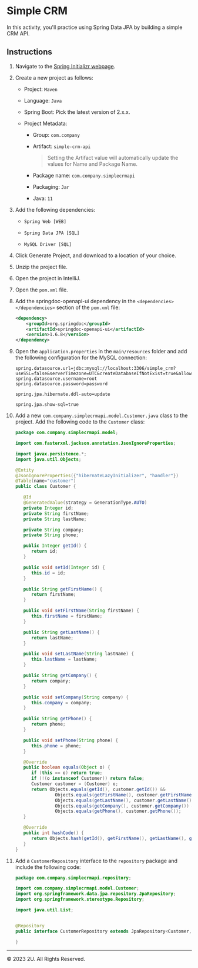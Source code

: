 # Simple CRM

In this activity, you'll practice using Spring Data JPA by building a simple CRM API.

## Instructions

1. Navigate to the [Spring Initializr webpage](http://start.spring.io).

2. Create a new project as follows:

    - Project: `Maven`

    - Language: `Java`

    - Spring Boot: Pick the latest version of 2.x.x.

    - Project Metadata:

      - Group: `com.company`

      - Artifact: `simple-crm-api`

        >Setting the Artifact value will automatically update the values for Name and Package Name.

      - Package name: `com.company.simplecrmapi`

      - Packaging: `Jar`

      - Java: `11`

3. Add the following dependencies:

   - `Spring Web [WEB]`

   - `Spring Data JPA [SQL]`

   - `MySQL Driver [SQL]`

4. Click Generate Project, and download to a location of your choice.

5. Unzip the project file.

6. Open the project in IntelliJ.

7. Open the `pom.xml` file.

8. Add the springdoc-openapi-ui dependency in the `<dependencies> </dependencies>` section of the `pom.xml` file:

    ```xml
    <dependency>
        <groupId>org.springdoc</groupId>
        <artifactId>springdoc-openapi-ui</artifactId>
        <version>1.6.8</version>
    </dependency>
    ```

9. Open the `application.properties` in the `main/resources` folder and add the following configuration for the MySQL connection:

      ```properties
      spring.datasource.url=jdbc:mysql://localhost:3306/simple_crm?useSSL=false&serverTimezone=UTC&createDatabaseIfNotExist=true&allowPublicKeyRetrieval=true
      spring.datasource.username=root
      spring.datasource.password=password

      spring.jpa.hibernate.ddl-auto=update

      spring.jpa.show-sql=true
      ```

10. Add a new `com.company.simplecrmapi.model.Customer.java` class to the project. Add the following code to the `Customer` class:

      ```java
      package com.company.simplecrmapi.model;

      import com.fasterxml.jackson.annotation.JsonIgnoreProperties;

      import javax.persistence.*;
      import java.util.Objects;

      @Entity
      @JsonIgnoreProperties({"hibernateLazyInitializer", "handler"})
      @Table(name="customer")
      public class Customer {

         @Id
         @GeneratedValue(strategy = GenerationType.AUTO)
         private Integer id;
         private String firstName;
         private String lastName;

         private String company;
         private String phone;

         public Integer getId() {
            return id;
         }

         public void setId(Integer id) {
            this.id = id;
         }

         public String getFirstName() {
            return firstName;
         }

         public void setFirstName(String firstName) {
            this.firstName = firstName;
         }

         public String getLastName() {
            return lastName;
         }

         public void setLastName(String lastName) {
            this.lastName = lastName;
         }

         public String getCompany() {
            return company;
         }

         public void setCompany(String company) {
            this.company = company;
         }

         public String getPhone() {
            return phone;
         }

         public void setPhone(String phone) {
            this.phone = phone;
         }

         @Override
         public boolean equals(Object o) {
            if (this == o) return true;
            if (!(o instanceof Customer)) return false;
            Customer customer = (Customer) o;
            return Objects.equals(getId(), customer.getId()) &&
                     Objects.equals(getFirstName(), customer.getFirstName()) &&
                     Objects.equals(getLastName(), customer.getLastName()) &&
                     Objects.equals(getCompany(), customer.getCompany()) &&
                     Objects.equals(getPhone(), customer.getPhone());
         }

         @Override
         public int hashCode() {
            return Objects.hash(getId(), getFirstName(), getLastName(), getCompany(), getPhone());
         }
      }
      ```

11. Add a `CustomerRepository` interface to the `repository` package and include the following code:

      ```java
      package com.company.simplecrmapi.repository;

      import com.company.simplecrmapi.model.Customer;
      import org.springframework.data.jpa.repository.JpaRepository;
      import org.springframework.stereotype.Repository;

      import java.util.List;


      @Repository
      public interface CustomerRepository extends JpaRepository<Customer, Integer> {

      }
      ```

---

© 2023 2U. All Rights Reserved.
